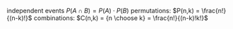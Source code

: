 independent events
	$P(A \cap B) = P(A) \cdot P(B)$
permutations: $P(n,k) = \frac{n!}{(n-k)!}$
combinations: $C(n,k) = {n \choose k} = \frac{n!}{(n-k)!k!}$
